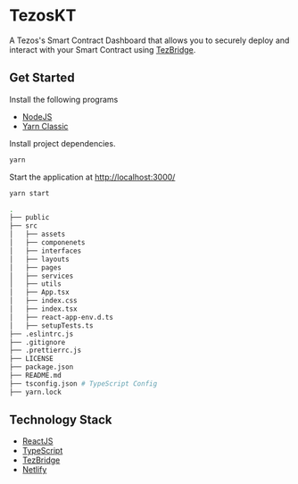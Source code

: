 # TezosKT

A Tezos's Smart Contract Dashboard that allows you to securely deploy and interact with your Smart Contract using [TezBridge](https://docs.tezbridge.com/).

## Get Started

Install the following programs

- [NodeJS](https://nodejs.org/en/)
- [Yarn Classic](https://classic.yarnpkg.com/en/docs/install)

Install project dependencies.

```bash
yarn
```

Start the application at <http://localhost:3000/>

```bash
yarn start
```

```bash
.
├── public
├── src
│   ├── assets
│   ├── componenets
│   ├── interfaces
│   ├── layouts
│   ├── pages
│   ├── services
│   ├── utils
│   ├── App.tsx
│   ├── index.css
│   ├── index.tsx
│   ├── react-app-env.d.ts
│   ├── setupTests.ts
├── .eslintrc.js
├── .gitignore
├── .prettierrc.js
├── LICENSE
├── package.json
├── README.md
├── tsconfig.json # TypeScript Config
├── yarn.lock
```

## Technology Stack

- [ReactJS](https://reactjs.org/)
- [TypeScript](https://www.typescriptlang.org/)
- [TezBridge](https://docs.tezbridge.com/)
- [Netlify](https://www.netlify.com/)
